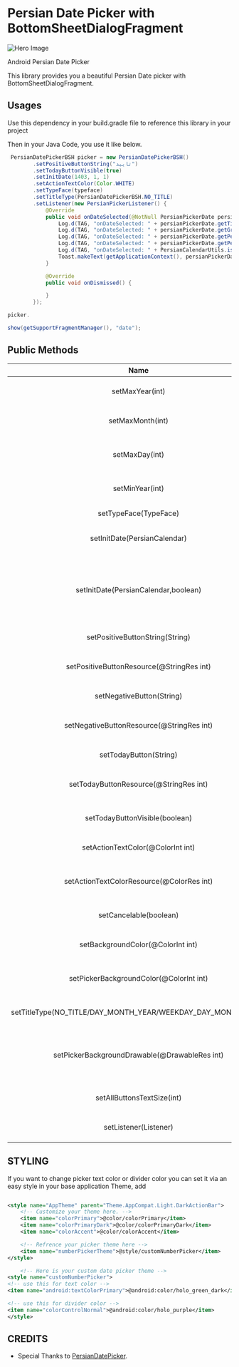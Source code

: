 # Persian Date Picker with BottomSheetDialogFragment

![Hero Image](https://raw.githubusercontent.com/MsM512/Persian-Date-Picker/master/screenshot/main.jpg)

Android Persian Date Picker

This library provides you a beautiful Persian Date picker with BottomSheetDialogFragment.

## Usages

Use this dependency in your build.gradle file to reference this library in your project

Then in your Java Code, you use it like below.

```java
 PersianDatePickerBSH picker = new PersianDatePickerBSH()
        .setPositiveButtonString("تایید")
        .setTodayButtonVisible(true)
        .setInitDate(1403, 1, 1)
        .setActionTextColor(Color.WHITE)
        .setTypeFace(typeface)
        .setTitleType(PersianDatePickerBSH.NO_TITLE)
        .setListener(new PersianPickerListener() {
            @Override
            public void onDateSelected(@NotNull PersianPickerDate persianPickerDate) {
                Log.d(TAG, "onDateSelected: " + persianPickerDate.getTimestamp());//675930448000
                Log.d(TAG, "onDateSelected: " + persianPickerDate.getGregorianDate());//Mon Jun 03 10:57:28 GMT+04:30 1991
                Log.d(TAG, "onDateSelected: " + persianPickerDate.getPersianLongDate());// دوشنبه  13  خرداد  1370
                Log.d(TAG, "onDateSelected: " + persianPickerDate.getPersianMonthName());//خرداد
                Log.d(TAG, "onDateSelected: " + PersianCalendarUtils.isPersianLeapYear(persianPickerDate.getPersianYear()));//true
                Toast.makeText(getApplicationContext(), persianPickerDate.getPersianYear() + "/" + persianPickerDate.getPersianMonth() + "/" + persianPickerDate.getPersianDay(), Toast.LENGTH_SHORT).show();
            }

            @Override
            public void onDismissed() {

            }
        });

picker.

show(getSupportFragmentManager(), "date");
```

## Public Methods

|                             Name                             |                                       Description                                        |
|:------------------------------------------------------------:|:----------------------------------------------------------------------------------------:|
|                       setMaxYear(int)                        |                             set maximum year can be selected                             |
|                       setMaxMonth(int)                       |                            set maximum month can be selected                             |
|                        setMaxDay(int)                        |                    set maximum day can be selected in the last month                     |
|                       setMinYear(int)                        |                             set minimum year can be selected                             |
|                    setTypeFace(TypeFace)                     |                                   set dialog typeface                                    |
|                 setInitDate(PersianCalendar)                 |                         set date that dialog will launch on that                         |
|             setInitDate(PersianCalendar,boolean)             | set date that dialog will launch on that and force min/max year to be compatible with it |
|               setPositiveButtonString(String)                |                                 set positive button text                                 |
|          setPositiveButtonResource(@StringRes int)           |                        set positive button text from strings.xml                         |
|                  setNegativeButton(String)                   |                                 set negative button text                                 |
|          setNegativeButtonResource(@StringRes int)           |                        set negative button text from strings.xml                         |
|                    setTodayButton(String)                    |                                  set today button text                                   |
|            setTodayButtonResource(@StringRes int)            |                          set today button text from strings.xml                          |
|                setTodayButtonVisible(boolean)                |                            set today button visible/invisible                            |
|              setActionTextColor(@ColorInt int)               |                              set dialog buttons texts color                              |
|          setActionTextColorResource(@ColorRes int)           |                      set dialog buttons texts color form colors.xml                      |
|                    setCancelable(boolean)                    |                               set dialog cancelable or not                               |
|              setBackgroundColor(@ColorInt int)               |                               set dialog background color                                |
|           setPickerBackgroundColor(@ColorInt int)            |                            set date pickers background color                             |
| setTitleType(NO_TITLE/DAY_MONTH_YEAR/WEEKDAY_DAY_MONTH_YEAR) |                           It will handle title show scenarios                            |
|        setPickerBackgroundDrawable(@DrawableRes int)         |              set date pickers background drawable from res/drawable folder               |
|                  setAllButtonsTextSize(int)                  |                               set Action button text size                                |
|                    setListener(Listener)                     |                               set dialog callback listener                               |

## STYLING

If you want to change picker text color or divider color you can set it via an easy style
in your base application Theme, add

```xml

<style name="AppTheme" parent="Theme.AppCompat.Light.DarkActionBar">
    <!-- Customize your theme here. -->
    <item name="colorPrimary">@color/colorPrimary</item>
    <item name="colorPrimaryDark">@color/colorPrimaryDark</item>
    <item name="colorAccent">@color/colorAccent</item>

    <!-- Refrence your picker theme here -->
    <item name="numberPickerTheme">@style/customNumberPicker</item>
</style>

    <!-- Here is your custom date picker theme -->
<style name="customNumberPicker">
<!-- use this for text color -->
<item name="android:textColorPrimary">@android:color/holo_green_dark</item>

<!-- use this for divider color -->
<item name="colorControlNormal">@android:color/holo_purple</item>
</style>
```

## CREDITS

* Special Thanks to [PersianDatePicker](https://github.com/alibehzadian/PersianDatePicker).


